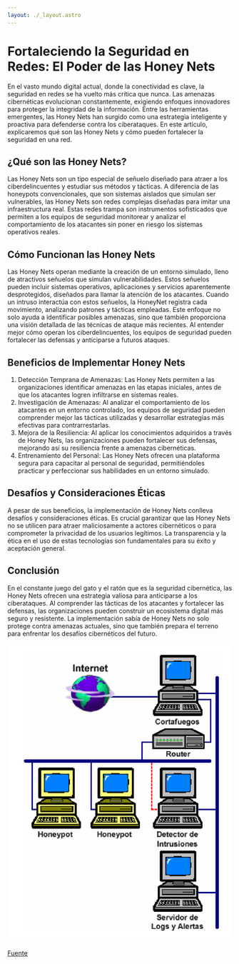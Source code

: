 ```yaml
---
layout: ./_layout.astro
---
```


# Fortaleciendo la Seguridad en Redes: El Poder de las Honey Nets

En el vasto mundo digital actual, donde la conectividad es clave, la seguridad en redes se ha vuelto más crítica que nunca. Las amenazas cibernéticas evolucionan constantemente, exigiendo enfoques innovadores para proteger la integridad de la información. Entre las herramientas emergentes, las Honey Nets han surgido como una estrategia inteligente y proactiva para defenderse contra los ciberataques. En este artículo, explicaremos qué son las Honey Nets y cómo pueden fortalecer la seguridad en una red.

## ¿Qué son las Honey Nets?

Las Honey Nets son un tipo especial de señuelo diseñado para atraer a los ciberdelincuentes y estudiar sus métodos y tácticas. A diferencia de las honeypots convencionales, que son sistemas aislados que simulan ser vulnerables, las Honey Nets son redes complejas diseñadas para imitar una infraestructura real. Estas redes trampa son instrumentos sofisticados que permiten a los equipos de seguridad monitorear y analizar el comportamiento de los atacantes sin poner en riesgo los sistemas operativos reales.

## Cómo Funcionan las Honey Nets

Las Honey Nets operan mediante la creación de un entorno simulado, lleno de atractivos señuelos que simulan vulnerabilidades. Estos señuelos pueden incluir sistemas operativos, aplicaciones y servicios aparentemente desprotegidos, diseñados para llamar la atención de los atacantes. Cuando un intruso interactúa con estos señuelos, la HoneyNet registra cada movimiento, analizando patrones y tácticas empleadas.
Este enfoque no solo ayuda a identificar posibles amenazas, sino que también proporciona una visión detallada de las técnicas de ataque más recientes. Al entender mejor cómo operan los ciberdelincuentes, los equipos de seguridad pueden fortalecer las defensas y anticiparse a futuros ataques.

## Beneficios de Implementar Honey Nets

1. Detección Temprana de Amenazas: Las Honey Nets permiten a las organizaciones identificar amenazas en las etapas iniciales, antes de que los atacantes logren infiltrarse en sistemas reales.
2. Investigación de Amenazas: Al analizar el comportamiento de los atacantes en un entorno controlado, los equipos de seguridad pueden comprender mejor las tácticas utilizadas y desarrollar estrategias más efectivas para contrarrestarlas.
3. Mejora de la Resiliencia: Al aplicar los conocimientos adquiridos a través de Honey Nets, las organizaciones pueden fortalecer sus defensas, mejorando así su resiliencia frente a amenazas cibernéticas.
4. Entrenamiento del Personal: Las Honey Nets ofrecen una plataforma segura para capacitar al personal de seguridad, permitiéndoles practicar y perfeccionar sus habilidades en un entorno simulado.

## Desafíos y Consideraciones Éticas

A pesar de sus beneficios, la implementación de Honey Nets conlleva desafíos y consideraciones éticas. Es crucial garantizar que las Honey Nets no se utilicen para atraer maliciosamente a actores cibernéticos o para comprometer la privacidad de los usuarios legítimos. La transparencia y la ética en el uso de estas tecnologías son fundamentales para su éxito y aceptación general.

## Conclusión

En el constante juego del gato y el ratón que es la seguridad cibernética, las Honey Nets ofrecen una estrategia valiosa para anticiparse a los ciberataques. Al comprender las tácticas de los atacantes y fortalecer las defensas, las organizaciones pueden construir un ecosistema digital más seguro y resistente. La implementación sabía de Honey Nets no solo protege contra amenazas actuales, sino que también prepara el terreno para enfrentar los desafíos cibernéticos del futuro.

![Diagrama de una Honey Net.](../../assets/honey-nets/about.png)

[Fuente](https://www.honeynet.org/)
